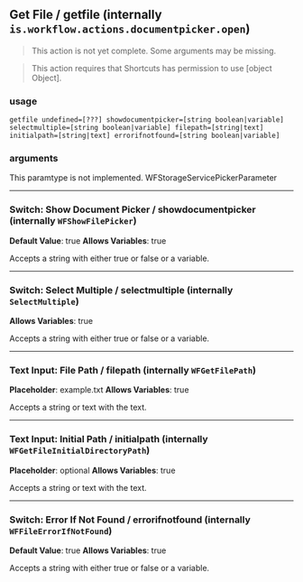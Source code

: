 
## Get File / getfile (internally `is.workflow.actions.documentpicker.open`)

> This action is not yet complete. Some arguments may be missing.


> This action requires that Shortcuts has permission to use [object Object].

### usage
`getfile undefined=[???] showdocumentpicker=[string boolean|variable] selectmultiple=[string boolean|variable] filepath=[string|text] initialpath=[string|text] errorifnotfound=[string boolean|variable]`

### arguments
This paramtype is not implemented. WFStorageServicePickerParameter

---

### Switch: Show Document Picker / showdocumentpicker (internally `WFShowFilePicker`)
**Default Value**: true
**Allows Variables**: true


Accepts a string with either true or false
or a variable.

---

### Switch: Select Multiple / selectmultiple (internally `SelectMultiple`)
**Allows Variables**: true


Accepts a string with either true or false
or a variable.

---

### Text Input: File Path / filepath (internally `WFGetFilePath`)
**Placeholder**: example.txt
**Allows Variables**: true


Accepts a string 
or text
with the text.

---

### Text Input: Initial Path / initialpath (internally `WFGetFileInitialDirectoryPath`)
**Placeholder**: optional
**Allows Variables**: true


Accepts a string 
or text
with the text.

---

### Switch: Error If Not Found / errorifnotfound (internally `WFFileErrorIfNotFound`)
**Default Value**: true
**Allows Variables**: true


Accepts a string with either true or false
or a variable.
